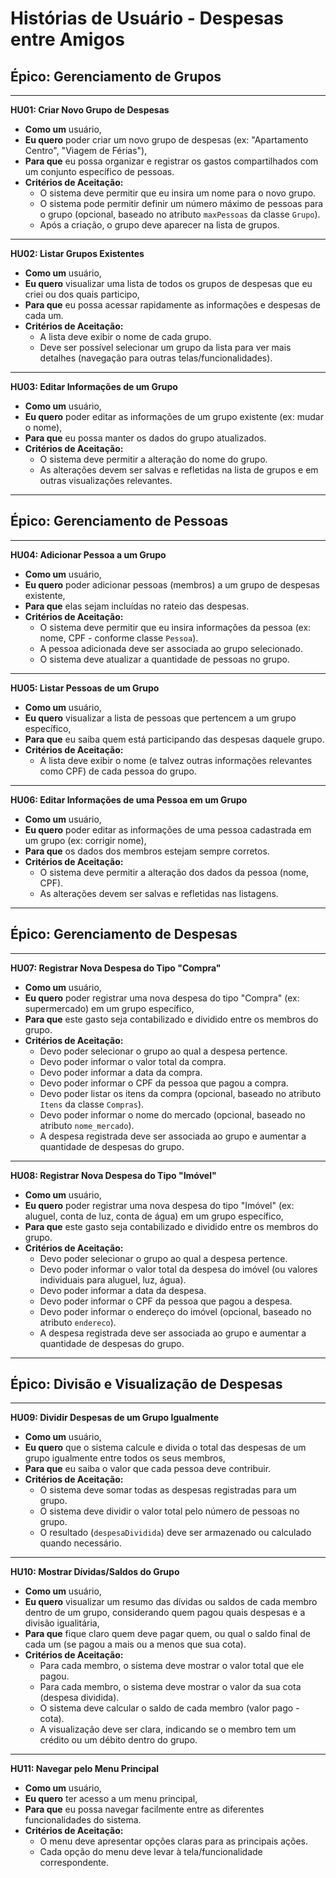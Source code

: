 # Histórias de Usuário - Despesas entre Amigos

## Épico: Gerenciamento de Grupos

---

**HU01: Criar Novo Grupo de Despesas**
*   **Como um** usuário,
*   **Eu quero** poder criar um novo grupo de despesas (ex: "Apartamento Centro", "Viagem de Férias"),
*   **Para que** eu possa organizar e registrar os gastos compartilhados com um conjunto específico de pessoas.
*   **Critérios de Aceitação:**
    *   O sistema deve permitir que eu insira um nome para o novo grupo.
    *   O sistema pode permitir definir um número máximo de pessoas para o grupo (opcional, baseado no atributo `maxPessoas` da classe `Grupo`).
    *   Após a criação, o grupo deve aparecer na lista de grupos.

---

**HU02: Listar Grupos Existentes**
*   **Como um** usuário,
*   **Eu quero** visualizar uma lista de todos os grupos de despesas que eu criei ou dos quais participo,
*   **Para que** eu possa acessar rapidamente as informações e despesas de cada um.
*   **Critérios de Aceitação:**
    *   A lista deve exibir o nome de cada grupo.
    *   Deve ser possível selecionar um grupo da lista para ver mais detalhes (navegação para outras telas/funcionalidades).

---

**HU03: Editar Informações de um Grupo**
*   **Como um** usuário,
*   **Eu quero** poder editar as informações de um grupo existente (ex: mudar o nome),
*   **Para que** eu possa manter os dados do grupo atualizados.
*   **Critérios de Aceitação:**
    *   O sistema deve permitir a alteração do nome do grupo.
    *   As alterações devem ser salvas e refletidas na lista de grupos e em outras visualizações relevantes.

---

## Épico: Gerenciamento de Pessoas

---

**HU04: Adicionar Pessoa a um Grupo**
*   **Como um** usuário,
*   **Eu quero** poder adicionar pessoas (membros) a um grupo de despesas existente,
*   **Para que** elas sejam incluídas no rateio das despesas.
*   **Critérios de Aceitação:**
    *   O sistema deve permitir que eu insira informações da pessoa (ex: nome, CPF - conforme classe `Pessoa`).
    *   A pessoa adicionada deve ser associada ao grupo selecionado.
    *   O sistema deve atualizar a quantidade de pessoas no grupo.

---

**HU05: Listar Pessoas de um Grupo**
*   **Como um** usuário,
*   **Eu quero** visualizar a lista de pessoas que pertencem a um grupo específico,
*   **Para que** eu saiba quem está participando das despesas daquele grupo.
*   **Critérios de Aceitação:**
    *   A lista deve exibir o nome (e talvez outras informações relevantes como CPF) de cada pessoa do grupo.

---

**HU06: Editar Informações de uma Pessoa em um Grupo**
*   **Como um** usuário,
*   **Eu quero** poder editar as informações de uma pessoa cadastrada em um grupo (ex: corrigir nome),
*   **Para que** os dados dos membros estejam sempre corretos.
*   **Critérios de Aceitação:**
    *   O sistema deve permitir a alteração dos dados da pessoa (nome, CPF).
    *   As alterações devem ser salvas e refletidas nas listagens.

---

## Épico: Gerenciamento de Despesas

---

**HU07: Registrar Nova Despesa do Tipo "Compra"**
*   **Como um** usuário,
*   **Eu quero** poder registrar uma nova despesa do tipo "Compra" (ex: supermercado) em um grupo específico,
*   **Para que** este gasto seja contabilizado e dividido entre os membros do grupo.
*   **Critérios de Aceitação:**
    *   Devo poder selecionar o grupo ao qual a despesa pertence.
    *   Devo poder informar o valor total da compra.
    *   Devo poder informar a data da compra.
    *   Devo poder informar o CPF da pessoa que pagou a compra.
    *   Devo poder listar os itens da compra (opcional, baseado no atributo `Itens` da classe `Compras`).
    *   Devo poder informar o nome do mercado (opcional, baseado no atributo `nome_mercado`).
    *   A despesa registrada deve ser associada ao grupo e aumentar a quantidade de despesas do grupo.

---

**HU08: Registrar Nova Despesa do Tipo "Imóvel"**
*   **Como um** usuário,
*   **Eu quero** poder registrar uma nova despesa do tipo "Imóvel" (ex: aluguel, conta de luz, conta de água) em um grupo específico,
*   **Para que** este gasto seja contabilizado e dividido entre os membros do grupo.
*   **Critérios de Aceitação:**
    *   Devo poder selecionar o grupo ao qual a despesa pertence.
    *   Devo poder informar o valor total da despesa do imóvel (ou valores individuais para aluguel, luz, água).
    *   Devo poder informar a data da despesa.
    *   Devo poder informar o CPF da pessoa que pagou a despesa.
    *   Devo poder informar o endereço do imóvel (opcional, baseado no atributo `endereco`).
    *   A despesa registrada deve ser associada ao grupo e aumentar a quantidade de despesas do grupo.

---

## Épico: Divisão e Visualização de Despesas

---

**HU09: Dividir Despesas de um Grupo Igualmente**
*   **Como um** usuário,
*   **Eu quero** que o sistema calcule e divida o total das despesas de um grupo igualmente entre todos os seus membros,
*   **Para que** eu saiba o valor que cada pessoa deve contribuir.
*   **Critérios de Aceitação:**
    *   O sistema deve somar todas as despesas registradas para um grupo.
    *   O sistema deve dividir o valor total pelo número de pessoas no grupo.
    *   O resultado (`despesaDividida`) deve ser armazenado ou calculado quando necessário.

---

**HU10: Mostrar Dívidas/Saldos do Grupo**
*   **Como um** usuário,
*   **Eu quero** visualizar um resumo das dívidas ou saldos de cada membro dentro de um grupo, considerando quem pagou quais despesas e a divisão igualitária,
*   **Para que** fique claro quem deve pagar quem, ou qual o saldo final de cada um (se pagou a mais ou a menos que sua cota).
*   **Critérios de Aceitação:**
    *   Para cada membro, o sistema deve mostrar o valor total que ele pagou.
    *   Para cada membro, o sistema deve mostrar o valor da sua cota (despesa dividida).
    *   O sistema deve calcular o saldo de cada membro (valor pago - cota).
    *   A visualização deve ser clara, indicando se o membro tem um crédito ou um débito dentro do grupo.


---

**HU11: Navegar pelo Menu Principal**
*   **Como um** usuário,
*   **Eu quero** ter acesso a um menu principal,
*   **Para que** eu possa navegar facilmente entre as diferentes funcionalidades do sistema.
*   **Critérios de Aceitação:**
    *   O menu deve apresentar opções claras para as principais ações.
    *   Cada opção do menu deve levar à tela/funcionalidade correspondente.